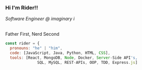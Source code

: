 ### Hi I'm Rider!!

*Software Engineer @ imaginary i*

<br>
Father First, Nerd Second
<br>

```javascript
const rider = {
  pronouns: "he" | "him",
  code: [JavaScript, Java, Python, HTML, CSS],
  tools: [React, MongoDB, Node, Docker, Server-Side API's, 
              SQL, MySQL, REST-APIs, OOP, TDD, Express.js]
              
```
